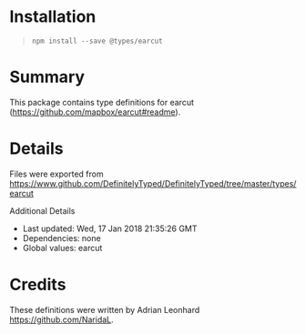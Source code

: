 # Installation
> `npm install --save @types/earcut`

# Summary
This package contains type definitions for earcut (https://github.com/mapbox/earcut#readme).

# Details
Files were exported from https://www.github.com/DefinitelyTyped/DefinitelyTyped/tree/master/types/earcut

Additional Details
 * Last updated: Wed, 17 Jan 2018 21:35:26 GMT
 * Dependencies: none
 * Global values: earcut

# Credits
These definitions were written by Adrian Leonhard <https://github.com/NaridaL>.
